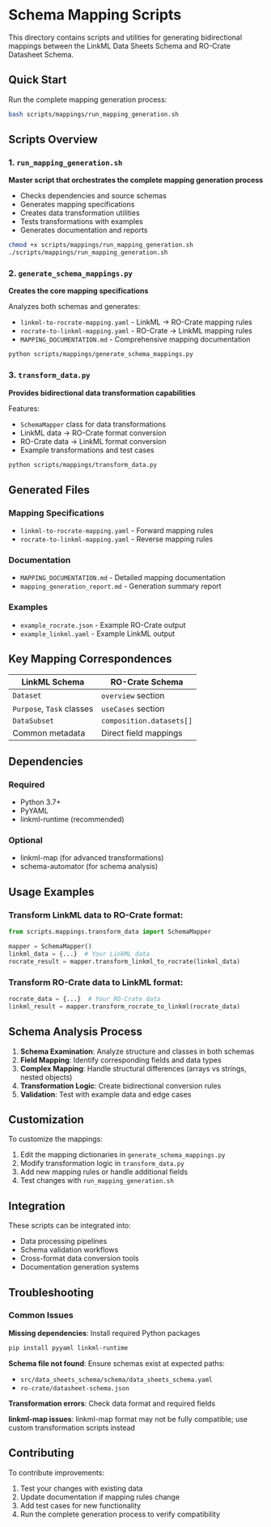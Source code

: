 # Schema Mapping Scripts

This directory contains scripts and utilities for generating bidirectional mappings between the LinkML Data Sheets Schema and RO-Crate Datasheet Schema.

## Quick Start

Run the complete mapping generation process:

```bash
bash scripts/mappings/run_mapping_generation.sh
```

## Scripts Overview

### 1. `run_mapping_generation.sh`
**Master script that orchestrates the complete mapping generation process**

- Checks dependencies and source schemas
- Generates mapping specifications 
- Creates data transformation utilities
- Tests transformations with examples
- Generates documentation and reports

```bash
chmod +x scripts/mappings/run_mapping_generation.sh
./scripts/mappings/run_mapping_generation.sh
```

### 2. `generate_schema_mappings.py`
**Creates the core mapping specifications**

Analyzes both schemas and generates:
- `linkml-to-rocrate-mapping.yaml` - LinkML → RO-Crate mapping rules
- `rocrate-to-linkml-mapping.yaml` - RO-Crate → LinkML mapping rules  
- `MAPPING_DOCUMENTATION.md` - Comprehensive mapping documentation

```bash
python scripts/mappings/generate_schema_mappings.py
```

### 3. `transform_data.py`
**Provides bidirectional data transformation capabilities**

Features:
- `SchemaMapper` class for data transformations
- LinkML data → RO-Crate format conversion
- RO-Crate data → LinkML format conversion
- Example transformations and test cases

```bash
python scripts/mappings/transform_data.py
```

## Generated Files

### Mapping Specifications
- `linkml-to-rocrate-mapping.yaml` - Forward mapping rules
- `rocrate-to-linkml-mapping.yaml` - Reverse mapping rules

### Documentation  
- `MAPPING_DOCUMENTATION.md` - Detailed mapping documentation
- `mapping_generation_report.md` - Generation summary report

### Examples
- `example_rocrate.json` - Example RO-Crate output
- `example_linkml.yaml` - Example LinkML output

## Key Mapping Correspondences

| LinkML Schema | RO-Crate Schema |
|---------------|-----------------|
| `Dataset` | `overview` section |
| `Purpose`, `Task` classes | `useCases` section |
| `DataSubset` | `composition.datasets[]` |
| Common metadata | Direct field mappings |

## Dependencies

### Required
- Python 3.7+
- PyYAML
- linkml-runtime (recommended)

### Optional
- linkml-map (for advanced transformations)
- schema-automator (for schema analysis)

## Usage Examples

### Transform LinkML data to RO-Crate format:

```python
from scripts.mappings.transform_data import SchemaMapper

mapper = SchemaMapper()
linkml_data = {...}  # Your LinkML data
rocrate_result = mapper.transform_linkml_to_rocrate(linkml_data)
```

### Transform RO-Crate data to LinkML format:

```python
rocrate_data = {...}  # Your RO-Crate data  
linkml_result = mapper.transform_rocrate_to_linkml(rocrate_data)
```

## Schema Analysis Process

1. **Schema Examination**: Analyze structure and classes in both schemas
2. **Field Mapping**: Identify corresponding fields and data types
3. **Complex Mapping**: Handle structural differences (arrays vs strings, nested objects)
4. **Transformation Logic**: Create bidirectional conversion rules
5. **Validation**: Test with example data and edge cases

## Customization

To customize the mappings:

1. Edit the mapping dictionaries in `generate_schema_mappings.py`
2. Modify transformation logic in `transform_data.py`  
3. Add new mapping rules or handle additional fields
4. Test changes with `run_mapping_generation.sh`

## Integration

These scripts can be integrated into:
- Data processing pipelines
- Schema validation workflows  
- Cross-format data conversion tools
- Documentation generation systems

## Troubleshooting

### Common Issues

**Missing dependencies**: Install required Python packages
```bash
pip install pyyaml linkml-runtime
```

**Schema file not found**: Ensure schemas exist at expected paths:
- `src/data_sheets_schema/schema/data_sheets_schema.yaml`
- `ro-crate/datasheet-schema.json`

**Transformation errors**: Check data format and required fields

**linkml-map issues**: linkml-map format may not be fully compatible; use custom transformation scripts instead

## Contributing

To contribute improvements:
1. Test your changes with existing data
2. Update documentation if mapping rules change
3. Add test cases for new functionality
4. Run the complete generation process to verify compatibility